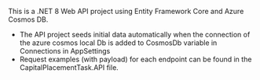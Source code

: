 This is a .NET 8 Web API project using Entity Framework Core and Azure Cosmos DB.

* The API project seeds initial data automatically when the connection of the azure cosmos local Db is added to CosmosDb variable in Connections in AppSettings
* Request examples (with payload) for each endpoint can be found in the CapitalPlacementTask.API file.

